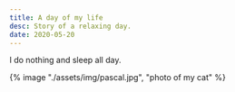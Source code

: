 ```yaml
---
title: A day of my life
desc: Story of a relaxing day.
date: 2020-05-20
---
```


I do nothing and sleep all day.

{% image "./assets/img/pascal.jpg", "photo of my cat" %}